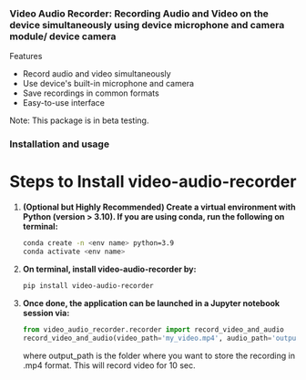 ### Video Audio Recorder: Recording Audio and Video on the device simultaneously using device microphone and camera module/ device camera

Features
* Record audio and video simultaneously
* Use device's built-in microphone and camera
* Save recordings in common formats
* Easy-to-use interface

Note: This package is in beta testing.

### Installation and usage
# Steps to Install video-audio-recorder

1. **(Optional but Highly Recommended) Create a virtual environment with Python (version > 3.10). If you are using conda, run the following on terminal:**
    ```bash
    conda create -n <env name> python=3.9
    conda activate <env name>
    ```

2. **On terminal, install video-audio-recorder by:**
    ```bash
    pip install video-audio-recorder
    ```

3. **Once done, the application can be launched in a Jupyter notebook session via:**
    ```python
    from video_audio_recorder.recorder import record_video_and_audio
    record_video_and_audio(video_path='my_video.mp4', audio_path='output_audio.wav', output_path='merged_video.mp4', record_time=10)
    ```
    where output_path is the folder where you want to store the recording in .mp4 format. This will record video for 10 sec.

